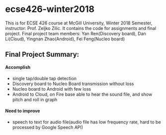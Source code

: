 # ecse426-winter2018

This is for ECSE 426 course at McGill University, Winter 2018 Semester, instructor: Prof. Zeljko Zilic. It contains the code for assignments and final project. Final project team members: Yan Ren(Discovery board), Dan Li(Cloud), Yingnan Zhao(Android), Fei Feng(Nucleo board)

## Final Project Summary:
#### Accomplish
* single tap/double tap detection
* Discovery board to Nucleo Board transmission without loss
* Nucleo board to Android with few loss
* Android to Cloud, on Fire base able to hear the sound file, and show pitch and roll in graph
#### Need to improve
* speech to text for audio file(audio file has low frequency rate, hard to be processed by Google Speech API)
